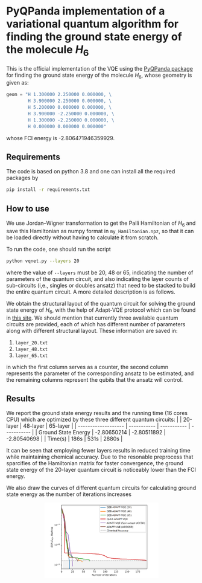 # PyQPanda implementation of a variational quantum algorithm for finding the ground state energy of the molecule $H_6$

This is the official implementation of the VQE using the [PyQPanda package](https://pyqpanda-toturial.readthedocs.io/zh/latest/) for finding the ground state energy of the molecule $H_6$, whose geometry is given as:
```python
geom = "H 1.300000 2.250000 0.000000, \
        H 3.900000 2.250000 0.000000, \
        H 5.200000 0.000000 0.000000, \
        H 3.900000 -2.250000 0.000000, \
        H 1.300000 -2.250000 0.000000, \
        H 0.000000 0.000000 0.000000"
```
whose FCI energy is -2.806471946359929.

## Requirements
The code is based on python 3.8 and one can install all the required packages by
```bash
pip install -r requirements.txt
```

## How to use
We use Jordan–Wigner transformation to get the Paili Hamiltonian of $H_6$ and save this Hamiltonian as numpy format in ```my_Hamiltonian.npz```, so that it can be loaded directly without having to calculate it from scratch.

To run the code, one should run the script
```bash
python vqnet.py --layers 20
```
where the value of ```--layers``` must be 20, 48 or 65, indicating the number of parameters of the quantum circuit, and also indicating the layer counts of sub-circuits (i,e., singles or doubles ansatz) that need to be stacked to build the entire quantum circuit. A more detailed description is as follows.

We obtain the structural layout of the quantum circuit for solving the ground state energy of $H_6$, with the help of Adapt-VQE protocol which can be found in [this site](https://github.com/JordanovSJ/VQE). We should mention that currently three available quantum circuits are provided, each of which has different number of parameters along with different structural layout. These information are saved in:
1. `layer_20.txt`
2. `layer_48.txt`
3. `layer_65.txt`

in which the first column serves as a counter, the second column represents the parameter of the corresponding ansatz to be estimated, and the remaining columns represent the qubits that the ansatz will control.

## Results
We report the ground state energy results and the running time (16 cores CPU) which are optimized by these three different quantum circuits:
|                     | 20-layer    | 48-layer    | 65-layer    |
| ------------------- | ----------- | ----------- | ----------- |
| Ground State Energy | -2.80650214 | -2.80511892 | -2.80540698 |
| Time(s)             | 186s        | 531s        | 2880s       |

It can be seen that employing fewer layers results in reduced training time while maintaining chemical accuracy. Due to the resonable preprocess that sparcifies of the Hamiltonian matrix for faster convergence, the ground state energy of the 20-layer quantum circuit is noticeably lower than the FCI energy.

We also draw the curves of different quantum circuits for calculating ground state energy as the number of iterations increases
<p align="center">
    <img width="60%" src="figure.png">
</p>